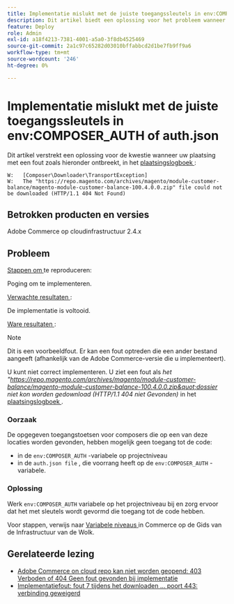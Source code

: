 ```yaml
---
title: Implementatie mislukt met de juiste toegangssleutels in env:COMPOSER_AUTH of auth.json
description: Dit artikel biedt een oplossing voor het probleem wanneer de implementatie mislukt met de fout "Het bestand https://repo.magento.com/archives/magento/module-customer-balance/magento-module-customer-balance-100.4.0.0.zip kan niet worden gedownload (HTTP/1.1 404 niet gevonden)".
feature: Deploy
role: Admin
exl-id: a18f4213-7381-4001-a5a0-3f8db4525469
source-git-commit: 2a1c97c65282d03010bffabbcd2d1be7fb9ff9a6
workflow-type: tm+mt
source-wordcount: '246'
ht-degree: 0%

---
```


# Implementatie mislukt met de juiste toegangssleutels in env:COMPOSER_AUTH of auth.json

Dit artikel verstrekt een oplossing voor de kwestie wanneer uw plaatsing met een fout zoals hieronder ontbreekt, in het [ plaatsingslogboek ](https://experienceleague.adobe.com/nl/docs/commerce-cloud-service/user-guide/develop/test/log-locations#deploy-log):

```
W:   [Composer\Downloader\TransportException]
W:   The "https://repo.magento.com/archives/magento/module-customer-balance/magento-module-customer-balance-100.4.0.0.zip" file could not be downloaded (HTTP/1.1 404 Not Found)
```

## Betrokken producten en versies

Adobe Commerce op cloudinfrastructuur 2.4.x

## Probleem

<u> Stappen om </u> te reproduceren:

Poging om te implementeren.

<u> Verwachte resultaten </u>:

De implementatie is voltooid.

<u> Ware resultaten </u>:

>[!NOTE]
>
>Dit is een voorbeeldfout. Er kan een fout optreden die een ander bestand aangeeft (afhankelijk van de Adobe Commerce-versie die u implementeert).

U kunt niet correct implementeren. U ziet een fout als *het &quot;https://repo.magento.com/archives/magento/module-customer-balance/magento-module-customer-balance-100.4.0.0.zip&quot;dossier niet kon worden gedownload (HTTP/1.1 404 niet Gevonden)* in het [ plaatsingslogboek ](https://experienceleague.adobe.com/nl/docs/commerce-cloud-service/user-guide/develop/test/log-locations#deploy-log).

### Oorzaak

De opgegeven toegangstoetsen voor composers die op een van deze locaties worden gevonden, hebben mogelijk geen toegang tot de code:

* in de `env:COMPOSER_AUTH` -variabele op projectniveau
* in de `auth.json file` , die voorrang heeft op de `env:COMPOSER_AUTH` -variabele.

### Oplossing

Werk `env:COMPOSER_AUTH` variabele op het projectniveau bij en zorg ervoor dat het met sleutels wordt gevormd die toegang tot de code hebben.

Voor stappen, verwijs naar [ Variabele niveaus ](https://experienceleague.adobe.com/nl/docs/commerce-cloud-service/user-guide/configure/env/variable-levels) in Commerce op de Gids van de Infrastructuur van de Wolk.

## Gerelateerde lezing

* [Adobe Commerce on cloud repo kan niet worden geopend: 403 Verboden of 404 Geen fout gevonden bij implementatie](/docs/commerce-knowledge-base/kb/troubleshooting/deployment/magento-commerce-cloud-repo-could-not-be-accessed-403-forbidden-or-404-not-found-error-when-deploying.html)
* [Implementatiefout: fout 7 tijdens het downloaden ... poort 443: verbinding geweigerd](/help/troubleshooting/deployment/deployment-error-downloading-connection-refused-adobe-commerce.md)
